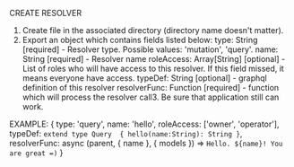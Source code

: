 CREATE RESOLVER
1. Create file in the associated directory (directory name doesn't matter).
2. Export an object which contains fields listed below:
		type: String [required] - Resolver type. Possible values: 'mutation', 'query'.
		name: String [required] - Resolver name
		roleAccess: Array[String] [optional] - List of roles who will have access to this resolver. If this field missed, it means everyone have access.
		typeDef: String [optional] - graphql definition of this resolver
		resolverFunc: Function [required] - function which will process the resolver call3. Be sure that application still can work.

EXAMPLE:
{
type: 'query',
name: 'hello',
roleAccess: ['owner', 'operator'],
typeDef: `
		extend type Query  {
	   	hello(name:String): String
	 	}
`,
resolverFunc: async (parent, { name }, { models }) => `Hello. ${name}! You are great =)`
}
